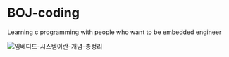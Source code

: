 # BOJ-coding
Learning c programming with people who want to be embedded engineer

![임베디드-시스템이란-개념-총정리](https://user-images.githubusercontent.com/79752918/109389196-d3a2bd80-794e-11eb-98e6-a305c4ecbbfe.jpg)
